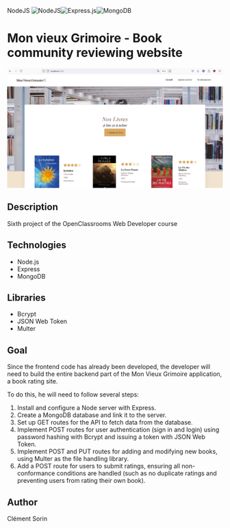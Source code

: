 NodeJS 	![NodeJS](https://img.shields.io/badge/node.js-6DA55F?style=for-the-badge&logo=node.js&logoColor=white)![Express.js](https://img.shields.io/badge/express.js-%23404d59.svg?style=for-the-badge&logo=express&logoColor=%2361DAFB)![MongoDB](https://img.shields.io/badge/MongoDB-%234ea94b.svg?style=for-the-badge&logo=mongodb&logoColor=white)

# Mon vieux Grimoire - Book community reviewing website

<img src="./frontend/src/images/main-page.png" alt="mon-vieux-grimoire homepage screenshot" width="800" />

## Description

Sixth project of the OpenClassrooms Web Developer course

## Technologies

- Node.js
- Express
- MongoDB 

## Libraries

- Bcrypt
- JSON Web Token
- Multer

## Goal 

Since the frontend code has already been developed, the developer will need to build the entire backend part of the Mon Vieux Grimoire application, a book rating site.

To do this, he will need to follow several steps:

1. Install and configure a Node server with Express.
2. Create a MongoDB database and link it to the server.
3. Set up GET routes for the API to fetch data from the database.
4. Implement POST routes for user authentication (sign in and login) using password hashing with Bcrypt and issuing a token with JSON Web Token.
5. Implement POST and PUT routes for adding and modifying new books, using Multer as the file handling library.
6. Add a POST route for users to submit ratings, ensuring all non-conformance conditions are handled (such as no duplicate ratings and preventing users from rating their own book).

## Author

Clément Sorin
